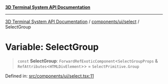 [**3D Terminal System API Documentation**](../../../../README.md)

***

[3D Terminal System API Documentation](../../../../README.md) / [components/ui/select](../README.md) / SelectGroup

# Variable: SelectGroup

> `const` **SelectGroup**: `ForwardRefExoticComponent`\<`SelectGroupProps` & `RefAttributes`\<`HTMLDivElement`\>\> = `SelectPrimitive.Group`

Defined in: [src/components/ui/select.tsx:11](https://github.com/Dicommunitas/ThreeJS_Terminal_3D/blob/c0b82ba8679b8f85845255448514bad599eca08d/src/components/ui/select.tsx#L11)
